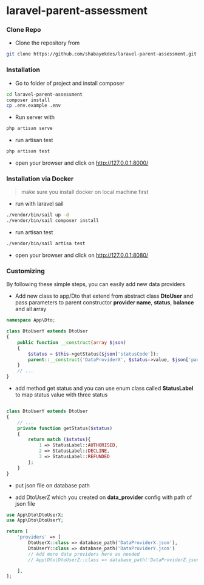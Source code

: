 # laravel-parent-assessment


### Clone Repo

- Clone the repository from 

```bash
git clone https://github.com/shabayekdes/laravel-parent-assessment.git
```

### Installation

- Go to folder of project and install composer

```bash
cd laravel-parent-assessment
composer install
cp .env.example .env
```

- Run server with 

```bash
php artisan serve
```

- run artisan test

```bash
php artisan test
```

- open your browser and click on http://127.0.0.1:8000/

### Installation via Docker

> make sure you install docker on local machine first 

- run with laravel sail

```bash
./vendor/bin/sail up -d
./vendor/bin/sail composer install
```

- run artisan test

```bash
./vendor/bin/sail artisa test
```

- open your browser and click on http://127.0.0.1:8080/

### Customizing

By following these simple steps, you can easily add new data providers

- Add new class to app/Dto that extend from abstract class **DtoUser** and pass parameters to parent constructor **provider name**, **status**, **balance** and all array 

```php
namespace App\Dto;

class DtoUserY extends DtoUser
{
    public function __construct(array $json)
    {
        $status = $this->getStatus($json['statusCode']);
        parent::__construct('DataProviderX', $status->value, $json['parentAmount'], $json);
    }
    // ...
}
```

- add method get status and you can use enum class called **StatusLabel** to map status value with three status

```php

class DtoUserY extends DtoUser
{
    // ...
    private function getStatus($status)
    {
        return match ($status){
            1 => StatusLabel::AUTHORISED,
            2 => StatusLabel::DECLINE,
            3 => StatusLabel::REFUNDED
        };
    }
}
```

- put json file on database path 

- add DtoUserZ which you created on **data_provider** config with path of json file

```php
use App\Dto\DtoUserX;
use App\Dto\DtoUserY;

return [
    'providers' => [
        DtoUserX::class => database_path('DataProviderX.json'),
        DtoUserY::class => database_path('DataProviderY.json')
        // Add more data providers here as needed
        // App\Dto\DtoUserZ::class => database_path('DataProviderZ.json')

    ],
];
```
